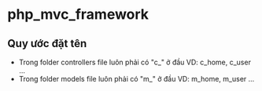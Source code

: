 # php_mvc_framework
## Quy ước đặt tên
- Trong folder controllers file luôn phải có "c_" ở đầu VD: c_home,  c_user ...
- Trong folder models file luôn phải có "m_" ở đầu VD: m_home,  m_user ...